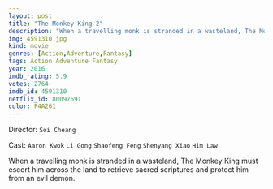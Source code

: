 ```yaml
---
layout: post
title: "The Monkey King 2"
description: "When a travelling monk is stranded in a wasteland, The Monkey King must escort him across the land to retrieve sacred scriptures and protect him from an evil demon..."
img: 4591310.jpg
kind: movie
genres: [Action,Adventure,Fantasy]
tags: Action Adventure Fantasy 
year: 2016
imdb_rating: 5.9
votes: 2764
imdb_id: 4591310
netflix_id: 80097691
color: F4A261
---
```

Director: `Soi Cheang`  

Cast: `Aaron Kwok` `Li Gong` `Shaofeng Feng` `Shenyang Xiao` `Him Law` 

When a travelling monk is stranded in a wasteland, The Monkey King must escort him across the land to retrieve sacred scriptures and protect him from an evil demon.